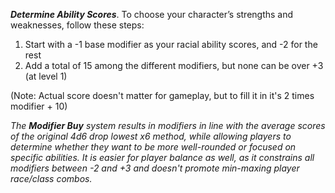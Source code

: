 ***Determine Ability Scores***. To choose your character’s strengths and weaknesses, follow these steps:
1.  Start with a -1 base modifier as your racial ability scores, and -2 for the rest
2.  Add a total of 15 among the different modifiers, but none can be over +3 (at level 1)

(Note: Actual score doesn't matter for gameplay, but to fill it in it's 2 times modifier + 10)

*The **Modifier Buy** system results in modifiers in line with the average scores of the original 4d6 drop lowest x6 method, while allowing players to determine whether they want to be more well-rounded or focused on specific abilities. It is easier for player balance as well, as it constrains all modifiers between -2 and +3 and doesn't promote min-maxing player race/class combos.*
